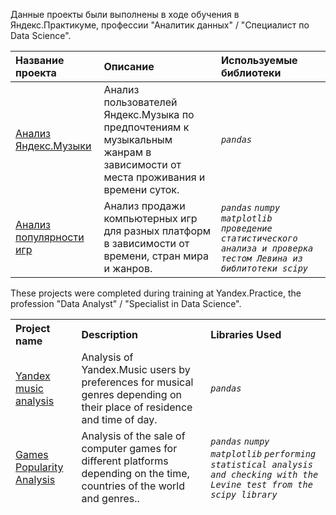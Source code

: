 Данные проекты были выполнены в ходе обучения в Яндекс.Практикуме, профессии "Аналитик данных" / "Специалист по Data Science".

<table>
<thead>
<tr>
<th align="left">Название проекта</th>
<th align="left">Описание</th>
<th align="left">Используемые библиотеки</th>
</tr>
</thead>
<tbody>
 
 <tr>
<td align="left"><a href="https://github.com/drunyzzz/my_projects_practicum/tree/main/yandex_music_analysis">Анализ Яндекс.Музыки</a></td>
<td align="left">
Анализ пользователей Яндекс.Музыка по предпочтениям к музыкальным жанрам в зависимости от места проживания и времени суток.
</td>
<td align="left"><em> 
    <code>pandas</code>
  </em></td>
</tr>    
     
<tr>
<td align="left"><a href="https://github.com/drunyzzz/my_projects_practicum/tree/main/games_popularity_analysis">Анализ популярности игр</a></td>
<td align="left">Анализ продажи компьютерных игр для разных платформ в зависимости от времени, стран мира и жанров.
 </td>
<td align="left"><em> 
     <code>pandas</code>
    <code>numpy</code>
    <code>matplotlib</code>
    <code>проведение статистического анализа и проверка тестом Левина из библитотеки scipy</code>
  </em></td>
</tr>
</tbody>
</table>


These projects were completed during training at Yandex.Practice, the profession "Data Analyst" / "Specialist in Data Science".

<table>
<thead>
<tr>
<th align="left">Project name</th>
<th align="left">Description</th>
<th align="left">Libraries Used</th>
</tr>
</thing>
<body>

 <tr>
<td align="left"><a href="https://github.com/drunyzzz/my_projects_practicum/tree/main/yandex_music_analysis">Yandex music analysis</a></td>
<td align="left">Analysis of Yandex.Music users by preferences for musical genres depending on their place of residence and time of day.
</td>
<td align="left"><em>
     <code>pandas</code>
   </em></td>
</tr>
     
<tr>
<td align="left"><a href="https://github.com/drunyzzz/my_projects_practicum/tree/main/games_popularity_analysis">Games Popularity Analysis</a></td>
<td align="left">Analysis of the sale of computer games for different platforms depending on the time, countries of the world and genres..</td>
<td align="left">
  <em> 
    <code>pandas</code>
    <code>numpy</code>
    <code>matplotlib</code>
    <code>performing statistical analysis and checking with the Levine test from the scipy library</code>
  </em></td>
</tr>
</tbody>
</table>



